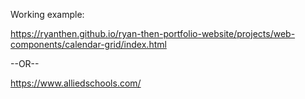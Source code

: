 Working example:

<a href="https://ryanthen.github.io/ryan-then-portfolio-website/projects/web-components/calendar-grid/index.html" target="_blank">https://ryanthen.github.io/ryan-then-portfolio-website/projects/web-components/calendar-grid/index.html</a>

--OR--

<a href="https://www.alliedschools.com/" target="_blank">https://www.alliedschools.com/</a>
